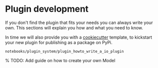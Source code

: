 # Plugin development

If you don't find the plugin that fits your needs you can always write your own.
This sections will explain you how and what you need to know.

In time we will also provide you with a [cookiecutter](https://github.com/cookiecutter/cookiecutter) template,
to kickstart your new plugin for publishing as a package on PyPi.

```{toctree}
notebooks/plugin_system/plugin_howto_write_a_io_plugin
```

% TODO: Add guide on how to create your own Model
